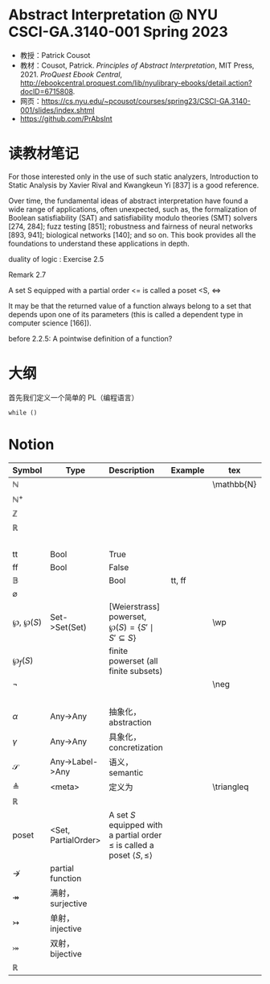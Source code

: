 # Abstract Interpretation @ NYU CSCI-GA.3140-001 Spring 2023

- 教授：Patrick Cousot
- 教材：Cousot, Patrick. _Principles of Abstract Interpretation_, MIT Press, 2021. _ProQuest Ebook Central_, http://ebookcentral.proquest.com/lib/nyulibrary-ebooks/detail.action?docID=6715808.  
- 网页：https://cs.nyu.edu/~pcousot/courses/spring23/CSCI-GA.3140-001/slides/index.shtml
- https://github.com/PrAbsInt


# 读教材笔记
For those interested only in the use of such static analyzers, Introduction to Static Analysis by Xavier Rival and Kwangkeun Yi [837] is a good reference.  

Over time, the fundamental ideas of abstract interpretation have found a wide range of applications, often unexpected, such as, the formalization of Boolean satisfiability (SAT) and satisfiability modulo theories (SMT) solvers [274, 284]; fuzz testing [851]; robustness and fairness of neural networks [893, 941]; biological networks [140]; and so on. This book provides all the foundations to understand these applications in depth.  

duality of logic : Exercise 2.5

Remark 2.7

A set S equipped with a partial order <= is called a poset \<S, <=\>

It may be that the returned value of a function always belong to a set that depends upon one of its parameters (this is called a dependent type in computer science [166]).

before 2.2.5: A pointwise definition of a function?

# 大纲
首先我们定义一个简单的 PL（编程语言）
```
while ()
```



# Notion

| Symbol               | Type                  | Description                                                                             | Example | tex        |     |
| -------------------- | --------------------- |:--------------------------------------------------------------------------------------- | ------- | ---------- | --- |
| $\mathbb{N}$         |                       |                                                                                         |         | \mathbb{N} |     |
| $\mathbb{N}^+$       |                       |                                                                                         |         |            |     |
| $\mathbb{Z}$         |                       |                                                                                         |         |            |     |
| $\mathbb{R}$         |                       |                                                                                         |         |            |     |
| <br>                 |                       |                                                                                         |         |            |     |
| tt                   | Bool                  | True                                                                                    |         |            |     |
| ff                   | Bool                  | False                                                                                   |         |            |     |
| $\mathbb{B}$         |                       | Bool                                                                                    | tt, ff  |            |     |
| $\varnothing$        |                       |                                                                                         |         |            |     |
| ℘, $\wp(S)$          | Set->Set(Set)         | [Weierstrass] powerset, $\wp(S)=\{S'\mid S'\subseteq S\}$                               |         | \wp        |     |
| $\wp_f(S)$           |                       | finite powerset (all finite subsets)                                                    |         |            |     |
| $\neg$               |                       |                                                                                         |         | \neg       |     |
| <br>                 |                       |                                                                                         |         |            |     |
| $\alpha$             | Any->Any              | 抽象化，abstraction                                                                     |         |            |     |
| $\gamma$             | Any->Any              | 具象化，concretization                                                                  |         |            |     |
| $\mathcal{S}$        | Any->Label->Any       | 语义，semantic                                                                          |         |            |     |
| $\triangleq$         | \<meta\>              | 定义为                                                                                  |         | \triangleq |     |
| $\mathbb{R}$         |                       |                                                                                         |         |            |     |
| poset                | \<Set, PartialOrder\> | A set $S$ equipped with a partial order $\leq$ is called a poset $\left<S, \leq\right>$ |         |            |     |
| $\nrightarrow$       | partial function      |                                                                                         |         |            |     |
| $\twoheadrightarrow$ | 满射，surjective      |                                                                                         |         |            |     |
| $\rightarrowtail$    | 单射，injective       |                                                                                         |         |            |     |
| ⤖                    | 双射，bijective       |                                                                                         |         |            |     |
| $\mathbb{R}$         |                       |                                                                                         |         |            |     |

